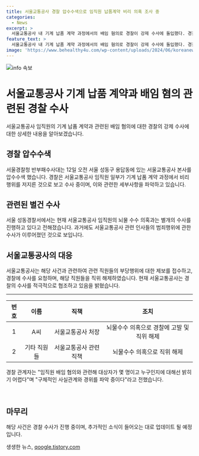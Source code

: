 ```yaml
---
title: 서울교통공사 경찰 압수수색으로 임직원 납품계약 비리 의혹 조사 중
categories:
  - News
excerpt: >
  서울교통공사 내 기계 납품 계약 과정에서의 배임 혐의로 경찰이 강제 수사에 돌입했다. 경찰은 본사 압수수색을 진행하고, 일부 임직원들의 비리 행위를 조사 중이다. 또한, 처장급 직원이 업체로부터 골프 접대 등을 받았다는 제보를 접수해 경찰에 고발된 바 있다. 현재, 정확한 사실관계와 경위에 대한 파악이 이루어지고 있다. (150자)
feature_text: >
  서울교통공사 내 기계 납품 계약 과정에서의 배임 혐의로 경찰이 강제 수사에 돌입했다. 경찰은 본사 압수수색을 진행하고, 일부 임직원들의 비리 행위를 조사 중이다. 또한, 처장급 직원이 업체로부터 골프 접대 등을 받았다는 제보를 접수해 경찰에 고발된 바 있다. 현재, 정확한 사실관계와 경위에 대한 파악이 이루어지고 있다. (150자)
image: 'https://www.behealthy4u.com/wp-content/uploads/2024/06/koreanews.jpg'
---
```


<p><img src="https://www.behealthy4u.com/wp-content/uploads/2024/06/koreanews.jpg" alt="info 속보" /></p>

<h1>서울교통공사 기계 납품 계약과 배임 혐의 관련된 경찰 수사</h1>

<p data-ke-size="size16">서울교통공사 임직원의 기계 납품 계약과 관련된 배임 혐의에 대한 경찰의 강제 수사에 대한 상세한 내용을 알아보겠습니다. </p>

<h2 data-ke-size="size26">경찰 압수수색</h2>

<p data-ke-size="size16">서울경찰청 반부패수사대는 12일 오전 서울 성동구 용답동에 있는 서울교통공사 본사를 압수수색 했습니다. 경찰은 서울교통공사 임직원 일부가 기계 납품 계약 과정에서 비리 행위를 저지른 것으로 보고 수사 중이며, 이와 관련한 세부사항을 파악하고 있습니다. </p>

<h2 data-ke-size="size26">관련된 별건 수사</h2>

<p data-ke-size="size16">서울 성동경찰서에서는 현재 서울교통공사 임직원의 뇌물 수수 의혹과는 별개의 수사를 진행하고 있다고 전해졌습니다. 과거에도 서울교통공사 관련 인사들의 범죄행위에 관한 수사가 이루어졌던 것으로 보입니다.</p>

<h2 data-ke-size="size26">서울교통공사의 대응</h2>

<p data-ke-size="size16">서울교통공사는 해당 사건과 관련하여 관련 직원들의 부당행위에 대한 제보를 접수하고, 경찰에 수사를 요청하며, 해당 직원들을 직위 해제하였습니다. 현재 서울교통공사는 경찰의 수사를 적극적으로 협조하고 있음을 밝혔습니다.</p>

<hr>

<table>
<thead>
<tr>
<th style="text-align: center;">번호</th>
<th style="text-align: center;">이름</th>
<th style="text-align: center;">직책</th>
<th style="text-align: center;">조치</th>
</tr>
</thead>
<tbody>
<tr>
<td style="text-align: center;">1</td>
<td style="text-align: center;">A씨</td>
<td style="text-align: center;">서울교통공사 처장</td>
<td style="text-align: center;">뇌물수수 의혹으로 경찰에 고발 및 직위 해제</td>
</tr>
<tr>
<td style="text-align: center;">2</td>
<td style="text-align: center;">기타 직원들</td>
<td style="text-align: center;">서울교통공사 관련 직책</td>
<td style="text-align: center;">뇌물수수 의혹으로 직위 해제</td>
</tr>
</tbody>
</table>

<p data-ke-size="size16">경찰 관계자는 "임직원 배임 혐의와 관련해 대상자가 몇 명이고 누구인지에 대해선 밝히기 어렵다"며 "구체적인 사실관계와 경위를 파악 중이다"라고 전했습니다.</p>

<p data-ke-size="size16">&nbsp;</p>

<h2 data-ke-size="size26">마무리</h2>

<p data-ke-size="size16">해당 사건은 경찰 수사가 진행 중이며, 추가적인 소식이 들어오는 대로 업데이트 될 예정입니다. </p>
생생한 뉴스, <a href="https://qoogle.tistory.com" rel="dofollow">qoogle.tistory.com</a>


